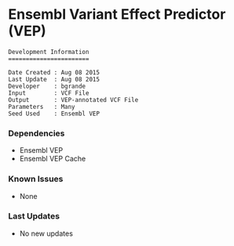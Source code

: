 # Ensembl Variant Effect Predictor (VEP)

```
Development Information
=======================

Date Created : Aug 08 2015
Last Update  : Aug 08 2015
Developer    : bgrande
Input        : VCF File
Output       : VEP-annotated VCF File
Parameters   : Many
Seed Used    : Ensembl VEP
```

### Dependencies

- Ensembl VEP
- Ensembl VEP Cache

### Known Issues

- None

### Last Updates

- No new updates
